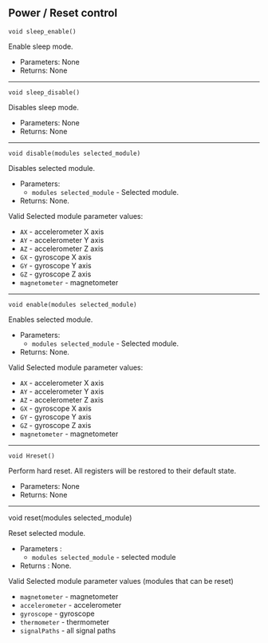 
## Power / Reset control

`void sleep_enable()`

Enable sleep mode. 

 - Parameters: None
 - Returns: None
 
 ----------------------

`void sleep_disable()`

Disables sleep mode.

 - Parameters: None
 - Returns: None

----------------------

`void disable(modules selected_module)`

Disables selected module.

 - Parameters: 
   - `modules selected_module` - Selected module.
 - Returns: None.
 
 Valid Selected module parameter values:
 - `AX` - accelerometer X axis
 - `AY` - accelerometer Y axis
 - `AZ` - accelerometer Z axis
 - `GX` - gyroscope X axis
 - `GY` - gyroscope Y axis
 - `GZ` - gyroscope Z axis
 - `magnetometer` - magnetometer
 
 --------------------

`void enable(modules selected_module)`

Enables selected module. 

 - Parameters: 
   - `modules selected_module` - Selected module.
 - Returns: None.
 
 Valid Selected module parameter values:
 - `AX` - accelerometer X axis
 - `AY` - accelerometer Y axis
 - `AZ` - accelerometer Z axis
 - `GX` - gyroscope X axis
 - `GY` - gyroscope Y axis
 - `GZ` - gyroscope Z axis
 - `magnetometer` - magnetometer

---------------------

`void Hreset()`

Perform hard reset. All registers will be restored to their default state.

 - Parameters: None
 - Returns: None
 
 -------------------

void reset(modules selected_module)

Reset selected module.

 - Parameters : 
    - `modules selected_module` - selected module 
 - Returns : None.

Valid Selected module parameter values (modules that can be reset)

 - `magnetometer` - magnetometer
 - `accelerometer` - accelerometer
 - `gyroscope` - gyroscope
 - `thermometer` - thermometer
 - `signalPaths` - all signal paths
